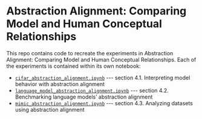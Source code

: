 # Abstraction Alignment: Comparing Model and Human Conceptual Relationships

This repo contains code to recreate the experiments in Abstraction Alignment: Comparing Model and Human Conceptual Relationships. Each of the experiments is contained within its own notebook:
* [`cifar_abstraction_alignment.ipynb`](https://github.com/mitvis/abstraction-alignment/blob/main/cifar_abstraction_alignment.ipynb) --- section 4.1. Interpreting model behavior with abstraction alignment
* [`language_model_abstraction_alignment.ipynb`](https://github.com/mitvis/abstraction-alignment/blob/main/language_model_abstraction_alignment.ipynb) --- section 4.2. Benchmarking language models’ abstraction alignment
* [`mimic_abstraction_alignment.ipynb`](https://github.com/mitvis/abstraction-alignment/blob/main/mimic_abstraction_alignment.ipynb) --- section 4.3. Analyzing datasets using abstraction alignment
